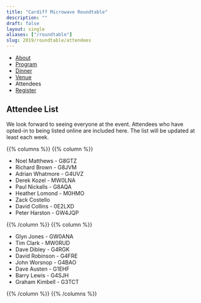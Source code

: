 ```yaml
---
title: "Cardiff Microwave Roundtable"
description: ""
draft: false
layout: single
aliases: ["/roundtable"]
slug: 2019/roundtable/attendees
---
```


<div class="tabs is-centered">
    <ul>
        <li><a href="/events/2019/roundtable">About</a></li>
        <li><a href="/events/2019/roundtable/program">Program</a></li>
        <li><a href="/events/2019/roundtable/dinner">Dinner</a></li>
        <li><a href="/events/2019/roundtable/venue">Venue</a></li>
        <li class=is-active><a>Attendees</a></li>
        <li><a href="/events/2019/roundtable/register">Register</a></li>
    </ul>
</div>
 
## Attendee List 

We look forward to seeing everyone at the event. Attendees who have opted-in to being listed online are included here. The list will be updated at least each week.

{{% columns %}}
{{% column %}}
* Noel Matthews - G8GTZ
* Richard Brown - G8JVM
* Adrian Whatmore - G4UVZ
* Derek Kozel - MW0LNA
* Paul Nickalls - G8AQA
* Heather Lomond - M0HMO
* Zack Costello
* David Collins - 0E2LXD
* Peter Harston - GW4JQP

{{% /column %}}
{{% column %}}
  
* Glyn Jones - GW0ANA
* Tim Clark - MW0RUD
* Dave Dibley - G4RGK
* David Robinson - G4FRE
* John Worsnop - G4BAO
* Dave Austen - G1EHF
* Barry Lewis - G4SJH
* Graham Kimbell - G3TCT

{{% /column %}}
{{% /columns %}}

